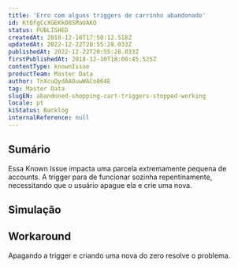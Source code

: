 ```yaml
---
title: 'Erro com alguns triggers de carrinho abandonado'
id: KtQfgCcXGEKkO8SMaUAKQ
status: PUBLISHED
createdAt: 2018-12-10T17:50:12.518Z
updatedAt: 2022-12-22T20:55:28.033Z
publishedAt: 2022-12-22T20:55:28.033Z
firstPublishedAt: 2018-12-10T18:00:45.525Z
contentType: knownIssue
productTeam: Master Data
author: TnXcuQydAAOuwWACo864E
tag: Master Data
slugEN: abandoned-shopping-cart-triggers-stopped-working
locale: pt
kiStatus: Backlog
internalReference: null
---
```


## Sumário

Essa Known Issue impacta uma parcela extremamente pequena de accounts.  A trigger para de funcionar sozinha repentinamente, necessitando que o usuário apague ela e crie uma nova.

## Simulação



## Workaround

Apagando a trigger e criando uma nova do zero resolve o problema.

